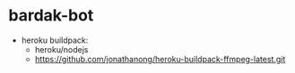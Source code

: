 # bardak-bot

* heroku buildpack:
  * heroku/nodejs
  * https://github.com/jonathanong/heroku-buildpack-ffmpeg-latest.git
  














